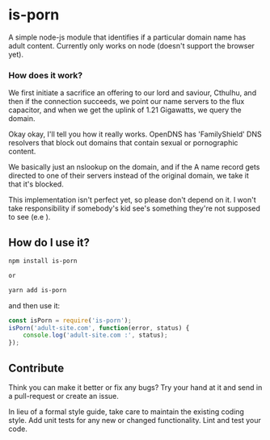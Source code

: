 is-porn
=======

A simple node-js module that identifies if a particular domain name has adult content.
Currently only works on node (doesn't support the browser yet).

### How does it work?

We first initiate a sacrifice an offering to our lord and saviour, Cthulhu, and then if the connection succeeds, we point our name servers to the flux capacitor, and when we get the uplink of 1.21 Gigawatts, we query the domain.

Okay okay, I'll tell you how it really works. OpenDNS has 'FamilyShield' DNS resolvers that block out domains that contain sexual or pornographic content.

We basically just an nslookup on the domain, and if the A name record gets directed to one of their servers instead of the original domain, we take it that it's blocked.

This implementation isn't perfect yet, so please don't depend on it. I won't take responsibility if somebody's kid see's something they're not supposed to see (e.e ).

## How do I use it?

``` sh
npm install is-porn

or

yarn add is-porn
```

and then use it:

``` js
const isPorn = require('is-porn');
isPorn('adult-site.com', function(error, status) {
    console.log('adult-site.com :', status);
});
```

## Contribute
Think you can make it better or fix any bugs? Try your hand at it and send in a pull-request or create an issue.

In lieu of a formal style guide, take care to maintain the existing coding style. Add unit tests for any new or changed functionality. Lint and test your code.
